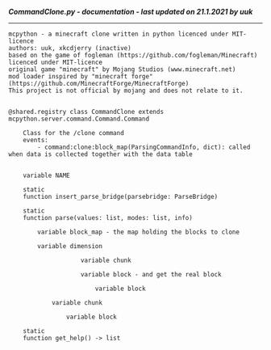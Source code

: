 ***CommandClone.py - documentation - last updated on 21.1.2021 by uuk***
___

    mcpython - a minecraft clone written in python licenced under MIT-licence
    authors: uuk, xkcdjerry (inactive)
    based on the game of fogleman (https://github.com/fogleman/Minecraft) licenced under MIT-licence
    original game "minecraft" by Mojang Studios (www.minecraft.net)
    mod loader inspired by "minecraft forge" (https://github.com/MinecraftForge/MinecraftForge)
    This project is not official by mojang and does not relate to it.


    @shared.registry class CommandClone extends mcpython.server.command.Command.Command
        
        Class for the /clone command
        events:
            - command:clone:block_map(ParsingCommandInfo, dict): called when data is collected together with the data table


        variable NAME

        static
        function insert_parse_bridge(parsebridge: ParseBridge)

        static
        function parse(values: list, modes: list, info)

            variable block_map - the map holding the blocks to clone

            variable dimension

                        variable chunk

                        variable block - and get the real block

                            variable block

                variable chunk

                    variable block

        static
        function get_help() -> list